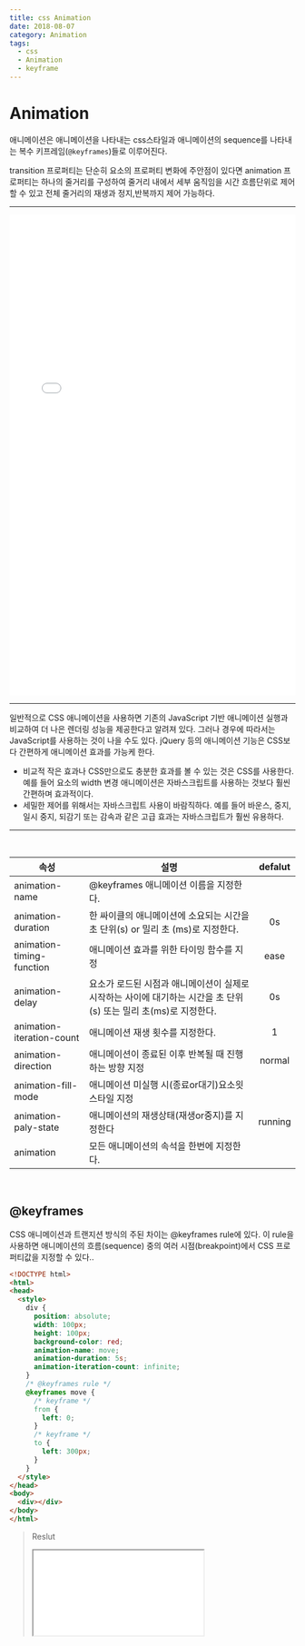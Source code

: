 ```yaml
---
title: css Animation
date: 2018-08-07
category: Animation
tags:
  - css
  - Animation
  - keyframe
---
```

# Animation


애니메이션은 애니메이션을 나타내는 css스타일과 애니메이션의 sequence를 나타내는 복수 키프레임(`@keyframes`)들로 이루어진다.

transition 프로퍼티는 단순히 요소의 프로퍼티 변화에 주안점이 있다면 animation 프로퍼티는 하나의 줄거리를 구성하여 줄거리 내에서 세부 움직임을 시간 흐름단위로 제어할 수 있고 전체 줄거리의 재생과 정지,반복까지 제어 가능하다.

---

<iframe id="cp_embed_oKxep" src="//codepen.io/TaniaLD/embed/oKxep?height=846&amp;theme-id=0&amp;slug-hash=oKxep&amp;default-tab=result&amp;user=TaniaLD" scrolling="no" frameborder="0" height="846" allowtransparency="true" allowfullscreen="true" allowpaymentrequest="true" name="CodePen Embed" title="CodePen Embed 1" class="cp_embed_iframe " style="width: 100%; overflow: hidden;"></iframe>

---

일반적으로 CSS 애니메이션을 사용하면 기존의 JavaScript 기반 애니메이션 실행과 비교하여 더 나은 렌더링 성능을 제공한다고 알려져 있다. 그러나 경우에 따라서는 JavaScript를 사용하는 것이 나을 수도 있다. jQuery 등의 애니메이션 기능은 CSS보다 간편하게 애니메이션 효과를 가능케 한다.

- 비교적 작은 효과나 CSS만으로도 충분한 효과를 볼 수 있는 것은 CSS를 사용한다. 예를 들어 요소의 width 변경 애니메이션은 자바스크립트를 사용하는 것보다 훨씬 간편하며 효과적이다.
- 세밀한 제어를 위해서는 자바스크립트 사용이 바람직하다. 예를 들어 바운스, 중지, 일시 중지, 되감기 또는 감속과 같은 고급 효과는 자바스크립트가 훨씬 유용하다.
---
<br>

속성 | 설명   |defalut   |
----------  | ---- | :----:
 animation-name|@keyframes 애니메이션 이름을 지정한다. ||
 animation-duration|한 싸이클의 애니메이션에 소요되는 시간을 초 단위(s) or 밀리 초 (ms)로 지정한다. | 0s|
 animation-timing-function|애니메이션 효과를 위한 타이밍 함수를 지정 | ease|
 animation-delay|요소가 로드된 시점과 애니메이션이 실제로 시작하는 사이에 대기하는 시간을 초 단위(s) 또는 밀리 초(ms)로 지정한다. | 0s|
 animation-iteration-count|애니메이션 재생 횟수를 지정한다.|1 |
 animation-direction|애니메이션이 종료된 이후 반복될 때 진행하는 방향 지정 |normal |
 animation-fill-mode|애니메이션 미실행 시(종료or대기)요소읫 스타일 지정 | |
 animation-paly-state| 애니메이션의 재생상태(재생or중지)를 지정한다|running |
 animation|모든 애니메이션의 속석을 한번에 지정한다. | |

<br>

## @keyframes

CSS 애니메이션과 트랜지션 방식의 주된 차이는 @keyframes rule에 있다. 이 rule을 사용하면 애니메이션의 흐름(sequence) 중의 여러 시점(breakpoint)에서 CSS 프로퍼티값을 지정할 수 있다..

```html
<!DOCTYPE html>
<html>
<head>
  <style>
    div {
      position: absolute;
      width: 100px;
      height: 100px;
      background-color: red;
      animation-name: move;
      animation-duration: 5s;
      animation-iteration-count: infinite;
    }
    /* @keyframes rule */
    @keyframes move {
      /* keyframe */
      from {
        left: 0;
      }
      /* keyframe */
      to {
        left: 300px;
      }
    }
  </style>
</head>
<body>
  <div></div>
</body>
</html>
```

>Reslut
><iframe src="/animation-01.html"  />

```css
ul {
  list-style-type: none;
  width: 640px;
  margin: 30px auto 0;
}
ul li {
  float: left;
}
ul li + li {
  margin-left: 20px;;
}
ul li a img {
  width: 200px;
  height: auto;
  box-shadow: 5px 5px 15px #999;
  transition: all 0.4s ease-in-out 0.1s;  /* 마우스 호버하면 자연스럽게 변형되게 */
}
ul li:first-child a:hover img {
  transform: scale(1.2);  /* 마우스 호버하면 세로길이만 1.2배 확대 */
}
ul li:nth-child(2) a:hover img {
  transform: scaleX(2);   /* 마우스 호버하면 가로길이만 2배 확대 */
}
ul li:nth-child(3) a:hover img {
  transform: scale(0.5);  /* 마우스 호버하면 전체 0.5배 축소 */
}
```
## transform: rotate() – 요소 회전하기

rotate는 지정한 각도만큼 웹요소를 회전시킵니다.
rotate의 사용법은 아래와 같습니다.

```
transform: rotateX(ndeg);  // x축을 기준으로 n도 만큼 회전

transform: rotateY(ndeg);  // y축을 기준으로 n도 만큼 회전

transform: rotate(ndeg);   // n도 만큼 회전
```

>회전각도가 플러스값일 때는 시계 방향, 마이너스값일 때는 반시계 방향으로 회전합니다.

```css
ul li:first-child a:hover img {
  transform: rotateY(180deg);  /* 마우스 호버하면 Y축 기준으로 180도 회전 */
}
ul li:nth-child(2) a:hover img {
  transform: rotateX(180deg);  /* 마우스 호버하면 X축 기준으로 180도 회전 */
}
ul li:nth-child(3) a:hover img {
  transform: rotate(-230deg);  /* 마우스 호버하면 반시계방향으로 230도 회전 */
}
```
## transform: skew() – 요소를 X축이나 Y축으로 기울이기

skew는 지정한 각도만큼 웹요소를 기울입니다.
skew의 사용법은 아래와 같습니다.

```
transform: skewX(ndeg);           // x축으로 n도 만큼 기울이기

transform: skewY(ndeg);           // y축으로 n도 만큼 기울이기

transform: skew(x축ndeg, y축ndeg); // x축, y축으로 n도 만큼씩 기울이기
```

```css
ul li:first-child a:hover img {
  transform: skewY(40deg);       /* 마우스 호버하면 Y축으로 40도 기울임 */
}
ul li:nth-child(2) a:hover img {
  transform: skewX(-50deg);      /* 마우스 호버하면 X축으로 -50도 기울임 */
}
ul li:nth-child(3) a:hover img {
  transform: skew(40deg, 20deg); /* 마우스 호버하면 X축으로 40도, Y축으로 20도 기울임 */
}
```
## transform: translate() – 요소를 X축이나 Y축으로 이동

translate는 지정한 각도만큼 웹요소를 기울입니다.
translate의 사용법은 아래와 같습니다.

```
transform: translateX(x축 이동거리);             // x축으로 이동

transform: translateY(y축 이동거리);             // y축으로 이동

transform: translate(x축 이동거리, y축 이동거리); // x축, y축으로 동시 이동
```

```css
ul li:first-child a:hover img {
  transform: translateY(50px);        /* 마우스 호버하면 Y축으로 50px 이동 */
}
ul li:nth-child(2) a:hover img {
  transform: translateX(50px);        /* 마우스 호버하면 X축으로 50px 이동 */
}
ul li:nth-child(3) a:hover img {
  transform: translate(-50px, -50px); /* 마우스 호버하면 X축으로 -50px, Y축으로 -50px 이동 */
}
```



---

## reference

